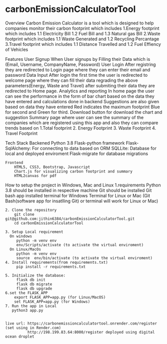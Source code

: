 # carbonEmissionCalculatorTool

Overview
    Carbon Emission Calculator is a tool which is designed to help companies monitor their carbon footprint which includes
    1.Energy footprint which includes 1.1 Electricity Bill 1.2 Fuel Bill and 1.3 Natural gas Bill
    2.Waste footprint which includes 1.1 Waste Generated  and 1.2 Recycling Percantage
    3.Travel footprint which includes 1.1 Distance Travelled  and 1.2 Fuel Effiency of Vehicles

Features
    User Signup
    When User signups by Filling their Data which is (Email, Username, CompanyName, Password)
    User Login
    After registring they are redirected to Login page where they can enter their email and password
    Data Input
    After login the first time the user is redirected to welcome page where they can fill their data regrading the above parameters(Energy, Waste and Travel) after submiting their data they are redirected to Home page.
    Analytics and reporting 
    In home page the user can see the performance in the form of bar chart based on the data they have entered and calculations done in backend
    Suggestions are also given based on data they have entered Red indicates the maximum footprint Blue for second and Green for third.
    Download button for download the chart and suggestion
    Summary page where user can see the summary of the companies which are registered using this app and also they can compare trends based on 1.Total footprint 2. Energy Footprint 3. Waste Footprint 4. Travel Footprint


Tech Stack
    Backened
        Python 3.8
        Flask-python framework
        Flask-SqlAlchemy: For connecting to data based on ORM
        SQLLite: Database for local and deployed enviroment
        Flask-migrate for database migrations
    
    Frontend
        HTML5, CSS3, Bootstrap, Javascript
        Chart.js for visualizing carbon footprint and summary
        HTML2canvas for pdf 

How to setup the project in Windows, Mac and Linux
   1.requirements 
     Python 3.8 should be installed in respective machine
     Git should be installed
     Git bash app installed  terminal for Windows 
     Terminal for Linux or Mac
     (Git Bash(software app for insatlling Git) or terminal will work for Linux or Mac)
    
    2. Clone the repository 
        git clone  git@github.com:jithin6384/carbonEmissionCalculatorTool.git
        cd carbonEmissionCalculatorTool

    3. Setup Local requirement
      On windows
         python -m venv env
         env/Scripts/activate (to activate the virtual enviroment)
      On Linux/MacOs
         python -m venv env
         source  env/bin/activate (to activate the virtual enviroment)
    4. Install requirements(from requirements.txt)
         pip install -r requirements.txt
    
    5. Initialize the database:
         flask db init
         flask db migrate
         flask db upgrade
    6.set the FLASK_APP 
        export FLASK_APP=app.py (for Linux/MacOS)
        set FLASK_APP=app.py (for Windows)
    7. Run the app in Local
       python3 app.py


    live url: https://carbonemissioncalculatortool.onrender.com/register (set using in Render.com)
              http://198.199.83.64:8000/register deployed using digital ocean droplet 
 